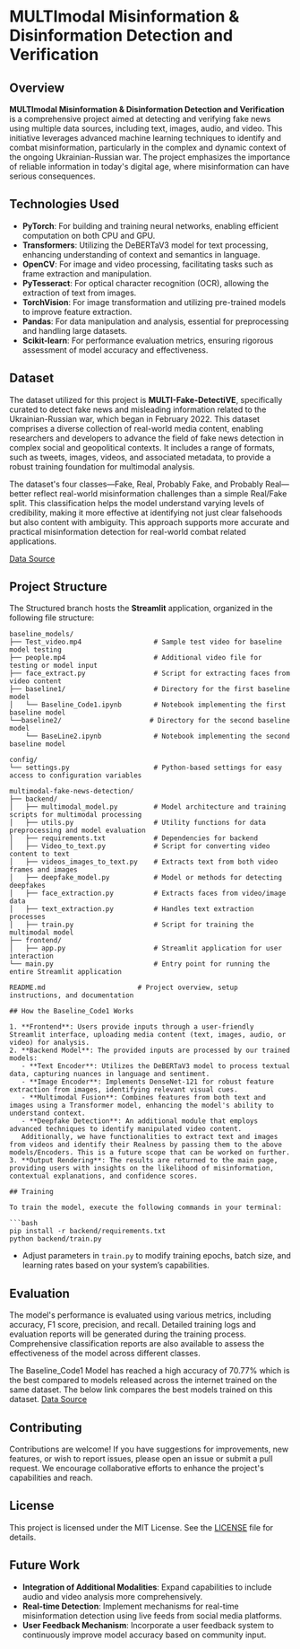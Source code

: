 
# MULTImodal Misinformation & Disinformation Detection and Verification

## Overview

**MULTImodal Misinformation & Disinformation Detection and Verification** is a comprehensive project aimed at detecting and verifying fake news using multiple data sources, including text, images, audio, and video. This initiative leverages advanced machine learning techniques to identify and combat misinformation, particularly in the complex and dynamic context of the ongoing Ukrainian-Russian war. The project emphasizes the importance of reliable information in today's digital age, where misinformation can have serious consequences.

## Technologies Used

- **PyTorch**: For building and training neural networks, enabling efficient computation on both CPU and GPU.
- **Transformers**: Utilizing the DeBERTaV3 model for text processing, enhancing understanding of context and semantics in language.
- **OpenCV**: For image and video processing, facilitating tasks such as frame extraction and manipulation.
- **PyTesseract**: For optical character recognition (OCR), allowing the extraction of text from images.
- **TorchVision**: For image transformation and utilizing pre-trained models to improve feature extraction.
- **Pandas**: For data manipulation and analysis, essential for preprocessing and handling large datasets.
- **Scikit-learn**: For performance evaluation metrics, ensuring rigorous assessment of model accuracy and effectiveness.

## Dataset

The dataset utilized for this project is **MULTI-Fake-DetectiVE**, specifically curated to detect fake news and misleading information related to the Ukrainian-Russian war, which began in February 2022. This dataset comprises a diverse collection of real-world media content, enabling researchers and developers to advance the field of fake news detection in complex social and geopolitical contexts. It includes a range of formats, such as tweets, images, videos, and associated metadata, to provide a robust training foundation for multimodal analysis.

The dataset's four classes—Fake, Real, Probably Fake, and Probably Real—better reflect real-world misinformation challenges than a simple Real/Fake split. This classification helps the model understand varying levels of credibility, making it more effective at identifying not just clear falsehoods but also content with ambiguity. This approach supports more accurate and practical misinformation detection for real-world combat related applications.

[Data Source](https://sites.google.com/unipi.it/multi-fake-detective/data?authuser=0)


## Project Structure
The Structured branch hosts the **Streamlit** application, organized in the following file structure:

```plaintext
baseline_models/
├── Test_video.mp4                  # Sample test video for baseline model testing
├── people.mp4                      # Additional video file for testing or model input
├── face_extract.py                 # Script for extracting faces from video content
├── baseline1/                      # Directory for the first baseline model
│   └── Baseline_Code1.ipynb        # Notebook implementing the first baseline model
└──baseline2/                      # Directory for the second baseline model
    └── BaseLine2.ipynb             # Notebook implementing the second baseline model

config/
└── settings.py                     # Python-based settings for easy access to configuration variables

multimodal-fake-news-detection/
├── backend/
│   ├── multimodal_model.py         # Model architecture and training scripts for multimodal processing
│   ├── utils.py                    # Utility functions for data preprocessing and model evaluation
│   ├── requirements.txt            # Dependencies for backend
│   ├── Video_to_text.py            # Script for converting video content to text
│   ├── videos_images_to_text.py    # Extracts text from both video frames and images
│   ├── deepfake_model.py           # Model or methods for detecting deepfakes
│   ├── face_extraction.py          # Extracts faces from video/image data
│   ├── text_extraction.py          # Handles text extraction processes
│   ├── train.py                    # Script for training the multimodal model
├── frontend/
│   ├── app.py                      # Streamlit application for user interaction
└── main.py                         # Entry point for running the entire Streamlit application

README.md                       # Project overview, setup instructions, and documentation

## How the Baseline_Code1 Works 

1. **Frontend**: Users provide inputs through a user-friendly Streamlit interface, uploading media content (text, images, audio, or video) for analysis.
2. **Backend Model**: The provided inputs are processed by our trained models:
   - **Text Encoder**: Utilizes the DeBERTaV3 model to process textual data, capturing nuances in language and sentiment.
   - **Image Encoder**: Implements DenseNet-121 for robust feature extraction from images, identifying relevant visual cues.
   - **Multimodal Fusion**: Combines features from both text and images using a Transformer model, enhancing the model's ability to understand context.
   - **Deepfake Detection**: An additional module that employs advanced techniques to identify manipulated video content.
   Additionally, we have functionalities to extract text and images from videos and identify their Realness by passing them to the above models/Encoders. This is a future scope that can be worked on further.
3. **Output Rendering**: The results are returned to the main page, providing users with insights on the likelihood of misinformation, contextual explanations, and confidence scores.

## Training

To train the model, execute the following commands in your terminal:

```bash
pip install -r backend/requirements.txt
python backend/train.py
```

- Adjust parameters in `train.py` to modify training epochs, batch size, and learning rates based on your system’s capabilities.

## Evaluation

The model's performance is evaluated using various metrics, including accuracy, F1 score, precision, and recall. Detailed training logs and evaluation reports will be generated during the training process. Comprehensive classification reports are also available to assess the effectiveness of the model across different classes.

The Baseline_Code1 Model has reached a high accuracy of 70.77% which is the best compared to models released across the internet trained on the same dataset. The below link compares the best models trained on this dataset.
[Data Source](https://ceur-ws.org/Vol-3473/paper33.pdf)

## Contributing

Contributions are welcome! If you have suggestions for improvements, new features, or wish to report issues, please open an issue or submit a pull request. We encourage collaborative efforts to enhance the project's capabilities and reach.

## License

This project is licensed under the MIT License. See the [LICENSE](LICENSE) file for details.

## Future Work

- **Integration of Additional Modalities**: Expand capabilities to include audio and video analysis more comprehensively.
- **Real-time Detection**: Implement mechanisms for real-time misinformation detection using live feeds from social media platforms.
- **User Feedback Mechanism**: Incorporate a user feedback system to continuously improve model accuracy based on community input.
